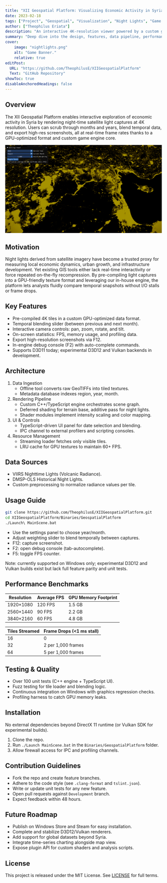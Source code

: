 ```yaml
---
title: "XII Geospatial Platform: Visualizing Economic Activity in Syria via Night Lights"
date: 2023-02-18
tags: ["Project", "Geospatial", "Visualization", "Night Lights", "Game Engine"]
author: ["Theophilus Eriata"]
description: "An interactive 4K-resolution viewer powered by a custom game engine to explore Syria’s economic activity through night lights imagery."
summary: "Deep dive into the design, features, data pipeline, performance benchmarks, usage guide, and future roadmap for XIIGeospatialPlatform."
cover:
    image: "nightlights.png"
    alt: "Game Banner."
    relative: true
editPost:
  URL: "https://github.com/TheophilusE/XIIGeospatialPlatform"
  Text: "GitHub Repository"
showToc: true
disableAnchoredHeadings: false
---
```


## Overview

The XII Geospatial Platform enables interactive exploration of economic activity in Syria by rendering night-time satellite light captures at 4K resolution. Users can scrub through months and years, blend temporal data, and export high-res screenshots, all at real-time frame rates thanks to a GPU-optimized format and custom game engine core.

![Gameplay](./nightlights.png)

## Motivation

Night lights derived from satellite imagery have become a trusted proxy for measuring local economic dynamics, urban growth, and infrastructure development. Yet existing GIS tools either lack real-time interactivity or force repeated on-the-fly recompression. By pre-compiling light captures into a GPU-friendly texture format and leveraging our in-house engine, the platform lets analysts fluidly compare temporal snapshots without I/O stalls or frame drops.

## Key Features

- Pre-compiled 4K tiles in a custom GPU-optimized data format.
- Temporal blending slider (between previous and next month).
- Interactive camera controls: pan, zoom, rotate, and tilt.
- On-screen statistics: FPS, memory usage, and profiling data.
- Export high-resolution screenshots via F12.
- In-engine debug console (F2) with auto-complete commands.
- Supports D3D11 today; experimental D3D12 and Vulkan backends in development.

## Architecture

1. Data Ingestion
   - Offline tool converts raw GeoTIFFs into tiled textures.
   - Metadata database indexes region, year, month.
2. Rendering Pipeline
   - Custom C++/TypeScript engine orchestrates scene graph.
   - Deferred shading for terrain base, additive pass for night lights.
   - Shader modules implement intensity scaling and color mapping.
3. UI & Controls
   - TypeScript-driven UI panel for date selection and blending.
   - IPC channel to external profilers and scripting consoles.
4. Resource Management
   - Streaming loader fetches only visible tiles.
   - LRU cache for GPU textures to maintain 60+ FPS.

## Data Sources

- VIIRS Nighttime Lights (Volcanic Radiance).
- DMSP-OLS Historical Night Lights.
- Custom preprocessing to normalize radiance values per tile.

## Usage Guide

```bash
git clone https://github.com/TheophilusE/XIIGeospatialPlatform.git
cd XIIGeospatialPlatform/Binaries/GeospatialPlatform
./Launch\ MainScene.bat
```

- Use the settings panel to choose year/month.
- Adjust weighting slider to blend temporally between captures.
- F12: capture screenshot.
- F2: open debug console (tab-autocomplete).
- F5: toggle FPS counter.

Note: currently supported on Windows only; experimental D3D12 and Vulkan builds exist but lack full feature parity and unit tests.

## Performance Benchmarks

| Resolution  | Average FPS | GPU Memory Footprint |
|-------------|-------------|----------------------|
| 1920×1080   | 120 FPS     | 1.5 GB               |
| 2560×1440   |  90 FPS     | 2.2 GB               |
| 3840×2160   |  60 FPS     | 4.8 GB               |

| Tiles Streamed | Frame Drops (<1 ms stall) |
|----------------|---------------------------|
| 16             | 0                         |
| 32             | 2 per 1,000 frames        |
| 64             | 5 per 1,000 frames        |

## Testing & Quality

- Over 100 unit tests (C++ engine + TypeScript UI).
- Fuzz testing for tile loader and blending logic.
- Continuous integration on Windows with graphics regression checks.
- Profiling harness to catch GPU memory leaks.

## Installation

No external dependencies beyond DirectX 11 runtime (or Vulkan SDK for experimental builds).

1. Clone the repo.
2. Run `./Launch MainScene.bat` in the `Binaries/GeospatialPlatform` folder.
3. Allow firewall access for IPC and profiling channels.

## Contribution Guidelines

- Fork the repo and create feature branches.
- Adhere to the code style (see `.clang-format` and `tslint.json`).
- Write or update unit tests for any new feature.
- Open pull requests against `Development` branch.
- Expect feedback within 48 hours.

## Future Roadmap

- Publish on Windows Store and Steam for easy installation.
- Complete and stabilize D3D12/Vulkan renderers.
- Add support for global datasets beyond Syria.
- Integrate time-series charting alongside map view.
- Expose plugin API for custom shaders and analysis scripts.

## License

This project is released under the MIT License. See [LICENSE](https://github.com/TheophilusE/XIIGeospatialPlatform/blob/Development/LICENSE) for full terms.
